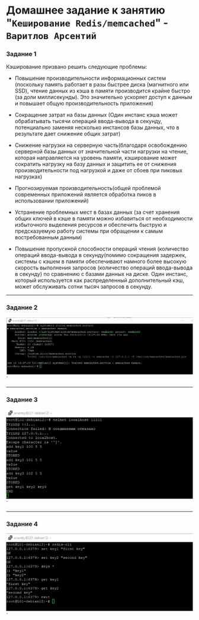 # Домашнее задание к занятию "`Кеширование Redis/memcached`" - `Варитлов Арсентий`


### Задание 1

Кэширование призвано решить следующие проблемы:

- Повышение производительности информационных систем (поскольку память работает в разы быстрее 
  диска (магнитного или SSD), чтение данных из кэша в памяти производится крайне быстро (за доли
  миллисекунды). Это значительно ускоряет доступ к данным и повышает общую производительность приложения)

- Сокращение затрат на базы данных (Один инстанс кэша может обрабатывать тысячи операций ввода-вывода
  в секунду, потенциально заменяя несколько инстансов базы данных, что в результате дает снижение 
  общих затрат) 

- Снижение нагрузки на серверную часть(благодаря освобождению серверной базы данных от значительной
  части нагрузки на чтение, которая направляется на уровень памяти, кэширование может сократить 
  нагрузку на базу данных и защитить ее от снижения производительности под нагрузкой и даже от 
  сбоев при пиковых нагрузках)

- Прогнозируемая производительность(общей проблемой современных приложений является обработка 
  пиков в использовании приложений)

- Устранение проблемных мест в базах данных (за счет хранения общих ключей в кэше в памяти можно 
  избавиться от необходимости избыточного выделения ресурсов и обеспечить быструю и предсказуемую 
  работу системы при обращении к самым востребованным данным) 

- Повышение пропускной способности операций чтения (количество операций ввода-вывода в секунду(помимо
  сокращения задержек, системы с кэшем в памяти обеспечивают намного более высокую скорость 
  выполнения запросов (количество операций ввода-вывода в секунду) по сравнению с базами данных на 
  диске. Один инстанс, который используется как распределенный дополнительный кэш, может обслуживать
  сотни тысяч запросов в секунду.

---

### Задание 2

![Скриншот 3](https://github.com/ArsentiyV/02-monitoring/blob/main/img/memcached.jpg)`

---

### Задание 3

![Скриншот 4](https://github.com/ArsentiyV/02-monitoring/blob/main/img/memcached1.jpg)`

---

### Задание 4

![Скриншот 4](https://github.com/ArsentiyV/02-monitoring/blob/main/img/redis.jpg)`


